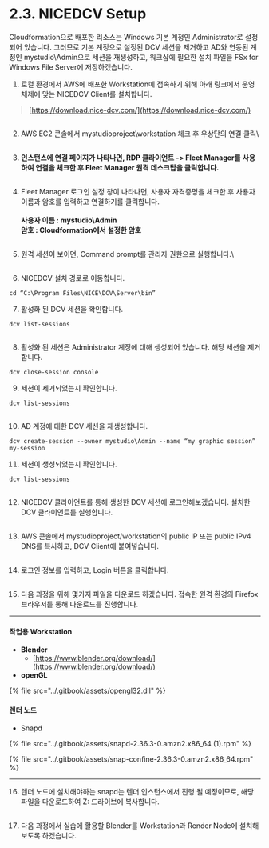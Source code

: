 # 2.3. NICEDCV Setup

Cloudformation으로 배포한 리소스는 Windows 기본 계정인 Administrator로 설정되어 있습니다. 그러므로 기본 계정으로 설정된 DCV 세션을 제거하고 AD와 연동된 계정인 mystudio\Admin으로 세션을 재생성하고, 워크샵에 필요한 설치 파일을 FSx for Windows File Server에 저장하겠습니다.



1. 로컬 환경에서 AWS에 배포한 Workstation에 접속하기 위해 아래 링크에서 운영체제에 맞는 NICEDCV Client를 설치합니다.

> [https://download.nice-dcv.com/](https://download.nice-dcv.com/)

<figure><img src="../.gitbook/assets/image (7) (1).png" alt=""><figcaption></figcaption></figure>

2. AWS EC2 콘솔에서 mystudioproject\workstation 체크 후 우상단의 연결 클릭\


<figure><img src="../.gitbook/assets/image (29).png" alt=""><figcaption></figcaption></figure>

3. **인스턴스에 연결 페이지가 나타나면, RDP 클라이언트 -> Fleet Manager를 사용하여 연결을 체크한 후 Fleet Manager 원격 데스크탑을 클릭합니다.**

<figure><img src="../.gitbook/assets/image (1) (1) (1).png" alt=""><figcaption></figcaption></figure>

4. Fleet Manager 로그인 설정 창이 나타나면, 사용자 자격증명을 체크한 후 사용자 이름과 암호를 입력하고 연결하기를 클릭합니다.\
   \
   **사용자 이름 : mystudio\Admin**\
   **암호 : Cloudformation에서 설정한 암호**

<figure><img src="../.gitbook/assets/image (2) (1) (1).png" alt=""><figcaption></figcaption></figure>

5. 원격 세션이 보이면, Command prompt를 관리자 권한으로 실행합니다.\


<figure><img src="../.gitbook/assets/image (3) (1).png" alt=""><figcaption></figcaption></figure>

6. NICEDCV 설치 경로로 이동합니다.

```
cd “C:\Program Files\NICE\DCV\Server\bin”
```

7. 활성화 된 DCV 세션을 확인합니다.

```
dcv list-sessions
```

<figure><img src="../.gitbook/assets/image (4) (1).png" alt=""><figcaption></figcaption></figure>

8. 활성화 된 세션은 Administrator 계정에 대해 생성되어 있습니다. 해당 세션을 제거합니다.

```
dcv close-session console
```

9. 세션이 제거되었는지 확인합니다.

```
dcv list-sessions
```

<figure><img src="../.gitbook/assets/image (5) (1).png" alt=""><figcaption></figcaption></figure>

10. AD 계정에 대한 DCV 세션을 재생성합니다.

```
dcv create-session --owner mystudio\Admin --name “my graphic session” my-session
```

11. 세션이 생성되었는지 확인합니다.

```
dcv list-sessions
```

<figure><img src="../.gitbook/assets/image (6) (1).png" alt=""><figcaption></figcaption></figure>

12. NICEDCV 클라이언트를 통해 생성한 DCV 세션에 로그인해보겠습니다. 설치한 DCV 클라이언트를 실행합니다.

<figure><img src="../.gitbook/assets/image (9) (1).png" alt=""><figcaption></figcaption></figure>

13. AWS 콘솔에서 mystudioproject/workstation의 public IP 또는 public IPv4 DNS를 복사하고, DCV Client에 붙여넣습니다.

<figure><img src="../.gitbook/assets/image (8) (1).png" alt=""><figcaption></figcaption></figure>

14. 로그인 정보를 입력하고, Login 버튼을 클릭합니다.

<figure><img src="../.gitbook/assets/image (10) (1).png" alt=""><figcaption></figcaption></figure>

15. 다음 과정을 위해 몇가지 파일을 다운로드 하겠습니다. 접속한 원격 환경의 Firefox 브라우저를 통해 다운로드를 진행합니다.

***

#### **작업용 Workstation**

* **Blender**
  * &#x20;[https://www.blender.org/download/](https://www.blender.org/download/)
* **openGL**

{% file src="../.gitbook/assets/opengl32.dll" %}

#### 렌더 노드

* Snapd

{% file src="../.gitbook/assets/snapd-2.36.3-0.amzn2.x86_64 (1).rpm" %}

{% file src="../.gitbook/assets/snap-confine-2.36.3-0.amzn2.x86_64.rpm" %}

***



16. 렌더 노드에 설치해야하는 snapd는 렌더 인스턴스에서 진행 될 예정이므로, 해당 파일을 다운로드하여 Z: 드라이브에 복사합니다.

<figure><img src="../.gitbook/assets/image (2).png" alt=""><figcaption></figcaption></figure>

17. 다음 과정에서 실습에 활용할 Blender를 Workstation과 Render Node에 설치해보도록 하겠습니다.

<figure><img src="../.gitbook/assets/image (12) (1).png" alt=""><figcaption></figcaption></figure>

